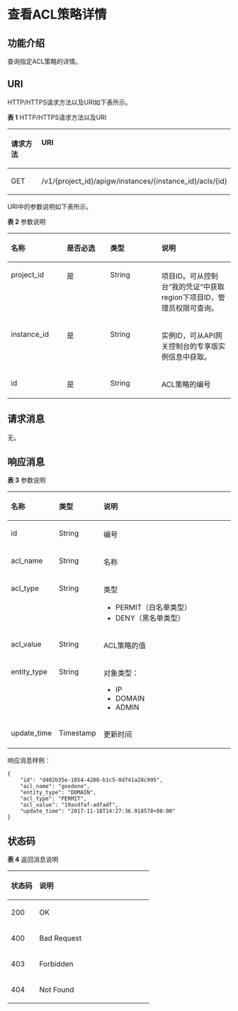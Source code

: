# 查看ACL策略详情<a name="apig-phapi-180713089"></a>

## 功能介绍<a name="section64324135"></a>

查询指定ACL策略的详情。

## URI<a name="section42046308"></a>

HTTP/HTTPS请求方法以及URI如下表所示。

**表 1**  HTTP/HTTPS请求方法以及URI

<a name="table43616361"></a>
<table><thead align="left"><tr id="row53789382"><th class="cellrowborder" valign="top" width="34.339999999999996%" id="mcps1.2.3.1.1"><p id="p61972686"><a name="p61972686"></a><a name="p61972686"></a>请求方法</p>
</th>
<th class="cellrowborder" valign="top" width="65.66%" id="mcps1.2.3.1.2"><p id="p53731683"><a name="p53731683"></a><a name="p53731683"></a>URI</p>
</th>
</tr>
</thead>
<tbody><tr id="row57299052"><td class="cellrowborder" valign="top" width="34.339999999999996%" headers="mcps1.2.3.1.1 "><p id="p10711634"><a name="p10711634"></a><a name="p10711634"></a>GET</p>
</td>
<td class="cellrowborder" valign="top" width="65.66%" headers="mcps1.2.3.1.2 "><p id="p62335996"><a name="p62335996"></a><a name="p62335996"></a>/v1/{project_id}/apigw/instances/{instance_id}/acls/{id}</p>
</td>
</tr>
</tbody>
</table>

URI中的参数说明如下表所示。

**表 2**  参数说明

<a name="table16050898"></a>
<table><thead align="left"><tr id="row65998730"><th class="cellrowborder" valign="top" width="25%" id="mcps1.2.5.1.1"><p id="p44296919"><a name="p44296919"></a><a name="p44296919"></a>名称</p>
</th>
<th class="cellrowborder" valign="top" width="19.5%" id="mcps1.2.5.1.2"><p id="p31280705"><a name="p31280705"></a><a name="p31280705"></a>是否必选</p>
</th>
<th class="cellrowborder" valign="top" width="22.939999999999998%" id="mcps1.2.5.1.3"><p id="p50709167"><a name="p50709167"></a><a name="p50709167"></a>类型</p>
</th>
<th class="cellrowborder" valign="top" width="32.56%" id="mcps1.2.5.1.4"><p id="p13801866"><a name="p13801866"></a><a name="p13801866"></a>说明</p>
</th>
</tr>
</thead>
<tbody><tr id="row6157202521917"><td class="cellrowborder" valign="top" width="25%" headers="mcps1.2.5.1.1 "><p id="p55878963"><a name="p55878963"></a><a name="p55878963"></a>project_id</p>
</td>
<td class="cellrowborder" valign="top" width="19.5%" headers="mcps1.2.5.1.2 "><p id="p29902160"><a name="p29902160"></a><a name="p29902160"></a>是</p>
</td>
<td class="cellrowborder" valign="top" width="22.939999999999998%" headers="mcps1.2.5.1.3 "><p id="p6155914"><a name="p6155914"></a><a name="p6155914"></a>String</p>
</td>
<td class="cellrowborder" valign="top" width="32.56%" headers="mcps1.2.5.1.4 "><p id="p28867016"><a name="p28867016"></a><a name="p28867016"></a>项目ID。可从控制台“我的凭证”中获取region下项目ID，管理员权限可查询。</p>
</td>
</tr>
<tr id="row569642419190"><td class="cellrowborder" valign="top" width="25%" headers="mcps1.2.5.1.1 "><p id="p1780913159538"><a name="p1780913159538"></a><a name="p1780913159538"></a>instance_id</p>
</td>
<td class="cellrowborder" valign="top" width="19.5%" headers="mcps1.2.5.1.2 "><p id="p9809215115310"><a name="p9809215115310"></a><a name="p9809215115310"></a>是</p>
</td>
<td class="cellrowborder" valign="top" width="22.939999999999998%" headers="mcps1.2.5.1.3 "><p id="p1280914152538"><a name="p1280914152538"></a><a name="p1280914152538"></a>String</p>
</td>
<td class="cellrowborder" valign="top" width="32.56%" headers="mcps1.2.5.1.4 "><p id="p1880914157537"><a name="p1880914157537"></a><a name="p1880914157537"></a>实例ID，可从API网关控制台的专享版实例信息中获取。</p>
</td>
</tr>
<tr id="row44209337"><td class="cellrowborder" valign="top" width="25%" headers="mcps1.2.5.1.1 "><p id="p24186533"><a name="p24186533"></a><a name="p24186533"></a>id</p>
</td>
<td class="cellrowborder" valign="top" width="19.5%" headers="mcps1.2.5.1.2 "><p id="p12952117"><a name="p12952117"></a><a name="p12952117"></a>是</p>
</td>
<td class="cellrowborder" valign="top" width="22.939999999999998%" headers="mcps1.2.5.1.3 "><p id="p42488529"><a name="p42488529"></a><a name="p42488529"></a>String</p>
</td>
<td class="cellrowborder" valign="top" width="32.56%" headers="mcps1.2.5.1.4 "><p id="p19018850"><a name="p19018850"></a><a name="p19018850"></a>ACL策略的编号</p>
</td>
</tr>
</tbody>
</table>

## 请求消息<a name="section42872455"></a>

无。

## 响应消息<a name="section50116811"></a>

**表 3**  参数说明

<a name="table5265801"></a>
<table><thead align="left"><tr id="row6311928"><th class="cellrowborder" valign="top" width="20%" id="mcps1.2.4.1.1"><p id="p41504182"><a name="p41504182"></a><a name="p41504182"></a>名称</p>
</th>
<th class="cellrowborder" valign="top" width="20%" id="mcps1.2.4.1.2"><p id="p6395556"><a name="p6395556"></a><a name="p6395556"></a>类型</p>
</th>
<th class="cellrowborder" valign="top" width="60%" id="mcps1.2.4.1.3"><p id="p48277994"><a name="p48277994"></a><a name="p48277994"></a>说明</p>
</th>
</tr>
</thead>
<tbody><tr id="row18203441"><td class="cellrowborder" valign="top" width="20%" headers="mcps1.2.4.1.1 "><p id="p65192608"><a name="p65192608"></a><a name="p65192608"></a>id</p>
</td>
<td class="cellrowborder" valign="top" width="20%" headers="mcps1.2.4.1.2 "><p id="p46109920"><a name="p46109920"></a><a name="p46109920"></a>String</p>
</td>
<td class="cellrowborder" valign="top" width="60%" headers="mcps1.2.4.1.3 "><p id="p43916057"><a name="p43916057"></a><a name="p43916057"></a>编号</p>
</td>
</tr>
<tr id="row59700194"><td class="cellrowborder" valign="top" width="20%" headers="mcps1.2.4.1.1 "><p id="p3877506"><a name="p3877506"></a><a name="p3877506"></a>acl_name</p>
</td>
<td class="cellrowborder" valign="top" width="20%" headers="mcps1.2.4.1.2 "><p id="p45642542"><a name="p45642542"></a><a name="p45642542"></a>String</p>
</td>
<td class="cellrowborder" valign="top" width="60%" headers="mcps1.2.4.1.3 "><p id="p6058447"><a name="p6058447"></a><a name="p6058447"></a>名称</p>
</td>
</tr>
<tr id="row54526031"><td class="cellrowborder" valign="top" width="20%" headers="mcps1.2.4.1.1 "><p id="p54532410"><a name="p54532410"></a><a name="p54532410"></a>acl_type</p>
</td>
<td class="cellrowborder" valign="top" width="20%" headers="mcps1.2.4.1.2 "><p id="p55049102"><a name="p55049102"></a><a name="p55049102"></a>String</p>
</td>
<td class="cellrowborder" valign="top" width="60%" headers="mcps1.2.4.1.3 "><p id="p29792241"><a name="p29792241"></a><a name="p29792241"></a>类型</p>
<a name="ul66803585"></a><a name="ul66803585"></a><ul id="ul66803585"><li>PERMIT（白名单类型）</li><li>DENY（黑名单类型）</li></ul>
</td>
</tr>
<tr id="row45887499"><td class="cellrowborder" valign="top" width="20%" headers="mcps1.2.4.1.1 "><p id="p25899920"><a name="p25899920"></a><a name="p25899920"></a>acl_value</p>
</td>
<td class="cellrowborder" valign="top" width="20%" headers="mcps1.2.4.1.2 "><p id="p17518790"><a name="p17518790"></a><a name="p17518790"></a>String</p>
</td>
<td class="cellrowborder" valign="top" width="60%" headers="mcps1.2.4.1.3 "><p id="p9393147113"><a name="p9393147113"></a><a name="p9393147113"></a>ACL策略的值</p>
</td>
</tr>
<tr id="row20514172"><td class="cellrowborder" valign="top" width="20%" headers="mcps1.2.4.1.1 "><p id="p51035267"><a name="p51035267"></a><a name="p51035267"></a>entity_type</p>
</td>
<td class="cellrowborder" valign="top" width="20%" headers="mcps1.2.4.1.2 "><p id="p40215925"><a name="p40215925"></a><a name="p40215925"></a>String</p>
</td>
<td class="cellrowborder" valign="top" width="60%" headers="mcps1.2.4.1.3 "><p id="p36264508"><a name="p36264508"></a><a name="p36264508"></a>对象类型：</p>
<a name="ul57945123"></a><a name="ul57945123"></a><ul id="ul57945123"><li>IP</li><li>DOMAIN</li><li>ADMIN</li></ul>
</td>
</tr>
<tr id="row30519656"><td class="cellrowborder" valign="top" width="20%" headers="mcps1.2.4.1.1 "><p id="p56173085"><a name="p56173085"></a><a name="p56173085"></a>update_time</p>
</td>
<td class="cellrowborder" valign="top" width="20%" headers="mcps1.2.4.1.2 "><p id="p53726022"><a name="p53726022"></a><a name="p53726022"></a>Timestamp</p>
</td>
<td class="cellrowborder" valign="top" width="60%" headers="mcps1.2.4.1.3 "><p id="p56840524"><a name="p56840524"></a><a name="p56840524"></a>更新时间</p>
</td>
</tr>
</tbody>
</table>

响应消息样例：

```
{
	"id": "d402b35e-1054-4280-b1c5-0d741a28c995",
	"acl_name": "goodone",
	"entity_type": "DOMAIN",
	"acl_type": "PERMIT",
	"acl_value": "19asdfaf-adfadf",
	"update_time": "2017-11-18T14:27:36.918578+08:00"
}
```

## 状态码<a name="section50307777"></a>

**表 4**  返回消息说明

<a name="table27303042"></a>
<table><thead align="left"><tr id="row61133433"><th class="cellrowborder" valign="top" width="20%" id="mcps1.2.3.1.1"><p id="p52861030"><a name="p52861030"></a><a name="p52861030"></a>状态码</p>
</th>
<th class="cellrowborder" valign="top" width="80%" id="mcps1.2.3.1.2"><p id="p53885019"><a name="p53885019"></a><a name="p53885019"></a>说明</p>
</th>
</tr>
</thead>
<tbody><tr id="row2610433"><td class="cellrowborder" valign="top" width="20%" headers="mcps1.2.3.1.1 "><p id="p10118527"><a name="p10118527"></a><a name="p10118527"></a>200</p>
</td>
<td class="cellrowborder" valign="top" width="80%" headers="mcps1.2.3.1.2 "><p id="p14294398"><a name="p14294398"></a><a name="p14294398"></a>OK</p>
</td>
</tr>
<tr id="row61540726"><td class="cellrowborder" valign="top" width="20%" headers="mcps1.2.3.1.1 "><p id="p18742872"><a name="p18742872"></a><a name="p18742872"></a>400</p>
</td>
<td class="cellrowborder" valign="top" width="80%" headers="mcps1.2.3.1.2 "><p id="p41777679"><a name="p41777679"></a><a name="p41777679"></a>Bad Request</p>
</td>
</tr>
<tr id="row40454798"><td class="cellrowborder" valign="top" width="20%" headers="mcps1.2.3.1.1 "><p id="p55613215"><a name="p55613215"></a><a name="p55613215"></a>403</p>
</td>
<td class="cellrowborder" valign="top" width="80%" headers="mcps1.2.3.1.2 "><p id="p8376568"><a name="p8376568"></a><a name="p8376568"></a>Forbidden</p>
</td>
</tr>
<tr id="row8280256"><td class="cellrowborder" valign="top" width="20%" headers="mcps1.2.3.1.1 "><p id="p66720985"><a name="p66720985"></a><a name="p66720985"></a>404</p>
</td>
<td class="cellrowborder" valign="top" width="80%" headers="mcps1.2.3.1.2 "><p id="p35690703"><a name="p35690703"></a><a name="p35690703"></a>Not Found</p>
</td>
</tr>
</tbody>
</table>

